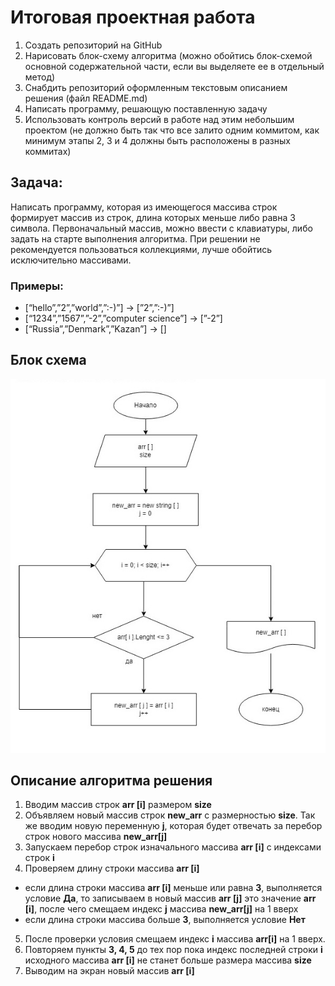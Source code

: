 # Итоговая проектная работа

1.	Создать репозиторий на GitHub
2.	Нарисовать блок-схему алгоритма (можно обойтись блок-схемой основной содержательной части, если вы выделяете ее в отдельный метод)
3.	Снабдить репозиторий оформленным текстовым описанием решения (файл README.md)
4.	Написать программу, решающую поставленную задачу
5.	Использовать контроль версий в работе над этим небольшим проектом (не должно быть так что все залито одним коммитом, как минимум этапы 2, 3 и 4 должны быть расположены в разных коммитах)

## Задача: 
Написать программу, которая из имеющегося массива строк формирует массив из строк, длина которых меньше либо равна 3 символа. Первоначальный массив, можно ввести с клавиатуры, либо задать на старте выполнения алгоритма. При решении не рекомендуется пользоваться коллекциями, лучше обойтись исключительно массивами.

### Примеры:

+ [“hello”,”2”,”world”,”:-)”] -> [”2”,”:-)”]
+ [“1234”,”1567”,”-2”,”computer science”] -> [”-2”]
+ [“Russia”,”Denmark”,”Kazan”] -> []

## Блок схема

![Блок-схема](https://github.com/seliorith/The_result_of_the_first_block/blob/main/block_diagram.jpg)

## Описание алгоритма решения

1. Вводим массив строк **arr [i]** размером **size**
2. Объявляем новый массив строк **new_arr** с размерностью **size**. Так же вводим новую переменную **j**, которая будет отвечать за перебор строк нового массива **new_arr[j]**
3. Запускаем перебор строк изначального массива **arr [i]** с индексами строк **i**
4. Проверяем длину строки массива **arr [i]**
+ если длина строки массива **arr [i]** меньше или равна **3**, выполняется условие **Да**, то записываем в новый массив **arr [j]** это значение **arr [i]**, после чего смещаем индекс **j** массива **new_arr[j]** на 1 вверх
+ если длина строки массива больше **3**, выполняется условие **Нет**
5. После проверки условия смещаем индекс **i** массива **arr[i]** на 1 вверх.
6. Повторяем пункты **3, 4, 5** до тех пор пока индекс последней строки **i** исходного массива **arr [i]** не станет больше размера массива **size**
7. Выводим на экран новый массив **arr [i]**
